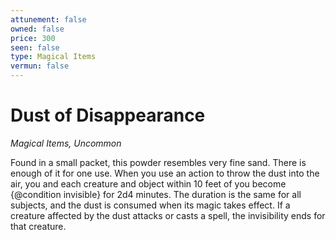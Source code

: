 ```yaml
---
attunement: false
owned: false
price: 300
seen: false
type: Magical Items
vermun: false
---
```

# Dust of Disappearance

*Magical Items, Uncommon*

Found in a small packet, this powder resembles very fine sand. There is enough of it for one use. When you use an action to throw the dust into the air, you and each creature and object within 10 feet of you become {@condition invisible} for 2d4 minutes. The duration is the same for all subjects, and the dust is consumed when its magic takes effect. If a creature affected by the dust attacks or casts a spell, the invisibility ends for that creature.